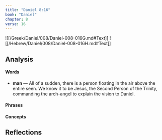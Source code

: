 ```yaml
---
title: "Daniel 8:16"
book: "Daniel"
chapter: 8
verse: 16
---
```

![[/Greek/Daniel/008/Daniel-008-016G.md#Text]]
![[/Hebrew/Daniel/008/Daniel-008-016H.md#Text]]

## Analysis

#### Words
- **man** — All of a sudden, there is a person floating in the air above the entire seen.  We know it to be Jesus, the Second Person of the Trinity, commanding the arch-angel to explain the vision to Daniel.

#### Phrases

#### Concepts

## Reflections
